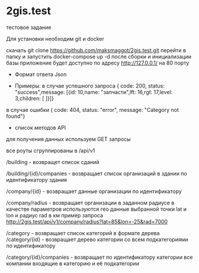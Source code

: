 # 2gis.test
тестовое задание

Для установки необходим git и docker

скачать git clone https://github.com/maksmaggot/2gis.test.git
перейти в папку и запустить docker-compose up -d
после сборки и инициализации базы приложение будет доступно по адресу http://127.0.0.1/ на 80 порту

- Формат ответа Json 

- Примеры:
в случае успешного запроса 
{ code: 200, status: "success",message: [{id: 10,name: "запчасти",lft: 16,rgt: 17,level: 3,children: [ ]}]}

в случае ошибки
{ code: 404, status: "error", message: "Category not found"}


- список методов API

для получения данных используем GET запросы

все роуты сгруппированы в /api/v1
 
/building - возвращет список сданий 

/building/{id}/companies - возвращает список организаций в здании по идентификатору здания

/company/{id} - возвращает данные организации по идентификатору

/company/radius - возвращает организации в заданном радиусе
  в качестве параметров используются гео данные выбранной точки lat и lon и радиус rad в км
 пример запроса 
   http://2gis.test/api/v1/company/radius?lat=85&lon=-25&rad=7000

/category - возвращает список категорий в формате дерева
/category/{id} - возвращает дерево категории со всем подкатегориями по идентификатору

/category/{id}/companies - возвращает по идентификатору категории все компании входящие в категорию и её подкатегории 
